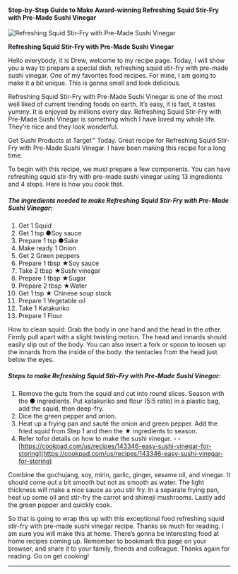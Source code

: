             

#### Step-by-Step Guide to Make Award-winning Refreshing Squid Stir-Fry with Pre-Made Sushi Vinegar

![Refreshing Squid Stir-Fry with Pre-Made Sushi Vinegar](https://img-global.cpcdn.com/recipes/5096560053452800/751x532cq70/refreshing-squid-stir-fry-with-pre-made-sushi-vinegar-recipe-main-photo.jpg)

**Refreshing Squid Stir-Fry with Pre-Made Sushi Vinegar**

Hello everybody, it is Drew, welcome to my recipe page. Today, I will show you a way to prepare a special dish, refreshing squid stir-fry with pre-made sushi vinegar. One of my favorites food recipes. For mine, I am going to make it a bit unique. This is gonna smell and look delicious.

Refreshing Squid Stir-Fry with Pre-Made Sushi Vinegar is one of the most well liked of current trending foods on earth. It’s easy, it is fast, it tastes yummy. It is enjoyed by millions every day. Refreshing Squid Stir-Fry with Pre-Made Sushi Vinegar is something which I have loved my whole life. They’re nice and they look wonderful.

Get Sushi Products at Target™ Today. Great recipe for Refreshing Squid Stir-Fry with Pre-Made Sushi Vinegar. I have been making this recipe for a long time.

To begin with this recipe, we must prepare a few components. You can have refreshing squid stir-fry with pre-made sushi vinegar using 13 ingredients and 4 steps. Here is how you cook that.

##### The ingredients needed to make Refreshing Squid Stir-Fry with Pre-Made Sushi Vinegar:

1.  Get 1 Squid
2.  Get 1 tsp ●Soy sauce
3.  Prepare 1 tsp ●Sake
4.  Make ready 1 Onion
5.  Get 2 Green peppers
6.  Prepare 1 tbsp ★Soy sauce
7.  Take 2 tbsp ★Sushi vinegar
8.  Prepare 1 tbsp ★Sugar
9.  Prepare 2 tbsp ★Water
10.  Get 1 tsp ★ Chinese soup stock
11.  Prepare 1 Vegetable oil
12.  Take 1 Katakuriko
13.  Prepare 1 Flour

How to clean squid: Grab the body in one hand and the head in the other. Firmly pull apart with a slight twisting motion. The head and innards should easily slip out of the body. You can also insert a fork or spoon to loosen up the innards from the inside of the body. the tentacles from the head just below the eyes.

##### Steps to make Refreshing Squid Stir-Fry with Pre-Made Sushi Vinegar:

1.  Remove the guts from the squid and cut into round slices. Season with the ● ingredients. Put katakuriko and flour (5:5 ratio) in a plastic bag, add the squid, then deep-fry.
2.  Dice the green pepper and onion.
3.  Heat up a frying pan and sauté the onion and green pepper. Add the fried squid from Step 1 and then the ★ ingredients to season.
4.  Refer tofor details on how to make the sushi vinegar. - - [https://cookpad.com/us/recipes/143346-easy-sushi-vinegar-for-storing](https://cookpad.com/us/recipes/143346-easy-sushi-vinegar-for-storing)

Combine the gochujang, soy, mirin, garlic, ginger, sesame oil, and vinegar. It should come out a bit smooth but not as smooth as water. The light thickness will make a nice sauce as you stir fry. In a separate frying pan, heat up some oil and stir-fry the carrot and shimeji mushrooms. Lastly add the green pepper and quickly cook.

So that is going to wrap this up with this exceptional food refreshing squid stir-fry with pre-made sushi vinegar recipe. Thanks so much for reading. I am sure you will make this at home. There’s gonna be interesting food at home recipes coming up. Remember to bookmark this page on your browser, and share it to your family, friends and colleague. Thanks again for reading. Go on get cooking!

* * *